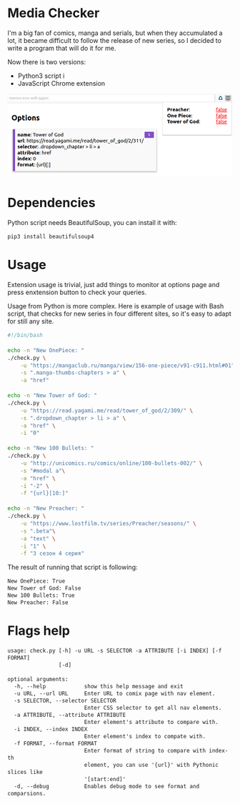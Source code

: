 # Media Checker

I'm a big fan of comics, manga and serials, but when they accumulated a lot, it became difficult to follow the release of new series, so I decided to write a program that will do it for me.

Now there is two versions:

* Python3 script i
* JavaScript Chrome extension

![Extension Screenshoot](./extension/screenshoot.png)

# Dependencies

Python script needs BeautifulSoup, you can install it with:

```
pip3 install beautifulsoup4
```

# Usage
Extension usage is trivial, just add things to monitor at options page and press enxtension button to check your queries.

Usage from Python is more complex. Here is example of usage with Bash script, that checks for new series in four different sites, so it's easy to adapt for still any site.

```bash
#!/bin/bash

echo -n "New OnePiece: "
./check.py \
    -u "https://mangaclub.ru/manga/view/156-one-piece/v91-c911.html#01" \
    -s ".manga-thumbs-chapters > a" \
    -a "href"

echo -n "New Tower of God: "
./check.py \
    -u "https://read.yagami.me/read/tower_of_god/2/309/" \
    -s ".dropdown_chapter > li > a" \
    -a "href" \
    -i "0"

echo -n "New 100 Bullets: "
./check.py \
    -u "http://unicomics.ru/comics/online/100-bullets-002/" \
    -s "#modal a"\
    -a "href" \
    -i "-2" \
    -f "{url}[10:]"

echo -n "New Preacher: "
./check.py \
    -u "https://www.lostfilm.tv/series/Preacher/seasons/" \
    -s ".beta"\
    -a "text" \
    -i "1" \
    -f "3 сезон 4 серия"
```

The result of running that script is following:

```
New OnePiece: True
New Tower of God: False
New 100 Bullets: True
New Preacher: False
```

# Flags help

```
usage: check.py [-h] -u URL -s SELECTOR -a ATTRIBUTE [-i INDEX] [-f FORMAT]
                [-d]

optional arguments:
  -h, --help            show this help message and exit
  -u URL, --url URL     Enter URL to comix page with nav element.
  -s SELECTOR, --selector SELECTOR
                        Enter CSS selector to get all nav elements.
  -a ATTRIBUTE, --attribute ATTRIBUTE
                        Enter element's attribute to compare with.
  -i INDEX, --index INDEX
                        Enter element's index to compate with.
  -f FORMAT, --format FORMAT
                        Enter format of string to compare with index-th
                        element, you can use '{url}' with Pythonic slices like
                        '[start:end]'
  -d, --debug           Enables debug mode to see format and comparsions.
```
